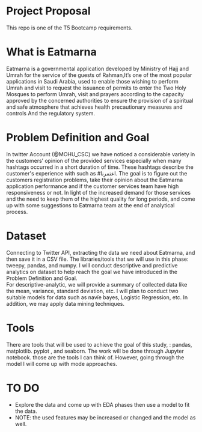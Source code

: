 
# Project Proposal 

This repo is one of the T5 Bootcamp requirements. 


# What is Eatmarna 

Eatmarna is a governmental application developed by Ministry of Hajj and Umrah for the service of the guests of Rahman,It’s one of the most popular applications in Saudi Arabia, used to  enable those wishing to perform Umrah and visit to request the issuance of permits to enter the Two Holy Mosques to perform Umrah, visit and prayers according to the capacity approved by the concerned authorities to ensure the provision of a spiritual and safe atmosphere that achieves health precautionary measures and controls And the regulatory system.

# Problem Definition and Goal 

In twitter Account (@MOHU_CSC) we have noticed a considerable variety in the customers’ opinion of the provided services especially when many hashtags occurred in a short duration of time. These hashtags describe the customer's experience with such as #اعتمرنا. 
The goal is to figure out the customers registration problems, take their opinion about the Eatmarna application performance and if the customer services team have high responsiveness or not. In light of the increased demand for those services and the need to keep them of the highest quality for long periods, and come up with some suggestions to Eatmarna team at the end of analytical process.


# Dataset
Connecting to Twitter API, extracting the data we need about Eatmarna, and then save it in a CSV file. The libraries/tools that we will use in this phase: tweepy, pandas, and numpy. 
I will conduct descriptive and predictive analytics on dataset to help reach the goal we have introduced in the Problem Definition and Goal.  
For descriptive-analytic, we will provide a summary of collected data like the mean, variance, standard deviation, etc. I will plan to conduct two suitable models for data such as navïe bayes, Logistic Regression, etc. In addition, we may apply data mining techniques.


# Tools
There are tools that will be used to achieve the goal of this study,  : pandas, matplotlib. pyplot , and seaborn.  The work will be done through Jupyter notebook.
those are the tools I can think of. However, going through the model I will come up with mode approaches.


# TO DO 

- Explore the data and come up with EDA phases then use a model to fit the data.
- NOTE: the used features may be increased or changed and the model as well.
